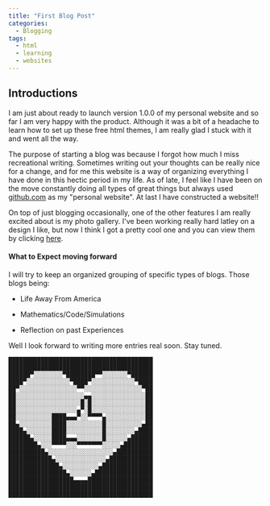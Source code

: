 ```yaml
---
title: "First Blog Post"
categories:
  - Blogging
tags:
  - html
  - learning
  - websites
---
```


## Introductions

I am just about ready to launch version 1.0.0 of my personal website and so far I am very happy with the product. Although it was a bit of a headache to learn how to set up these free html themes, I am really glad I stuck with it and went all the way. 

The purpose of starting a blog was because I forgot how much I miss recreational writing. Sometimes writing out your thoughts can be really nice for a change, and for me this website is a way of organizing everything I have done in this hectic period in my life. As of late, I feel like I have been on the move constantly doing all types of great things but always used [github.com](https://github.com/Simonlee711) as my "personal website". At last I have constructed a website!!

On top of just blogging occasionally, one of the other features I am really excited about is my photo gallery. I've been working really hard latley on a design I like, but now I think I got a pretty cool one and you can view them by clicking [here](https://simonlee711.github.io/photos/). 

#### What to Expect moving forward

I will try to keep an organized grouping of specific types of blogs. Those blogs being:

- Life Away From America

- Mathematics/Code/Simulations

- Reflection on past Experiences

Well I look forward to writing more entries real soon. Stay tuned.

```
████████████████████████████████████████
████████████████████████████████████████
██████▀░░░░░░░░▀████████▀▀░░░░░░░▀██████
████▀░░░░░░░░░░░░▀████▀░░░░░░░░░░░░▀████
██▀░░░░░░░░░░░░░░░░▀▀░░░░░░░░░░░░░░░░▀██
██░░░░░░░░░░░░░░░░░░░▄▄░░░░░░░░░░░░░░░██
██░░░░░░░░░░░░░░░░░░█░█░░░░░░░░░░░░░░░██
██░░░░░░░░░░░░░░░░░▄▀░█░░░░░░░░░░░░░░░██
██░░░░░░░░░░████▄▄▄▀░░▀▀▀▀▄░░░░░░░░░░░██
██▄░░░░░░░░░████░░░░░░░░░░█░░░░░░░░░░▄██
████▄░░░░░░░████░░░░░░░░░░█░░░░░░░░▄████
██████▄░░░░░████▄▄▄░░░░░░░█░░░░░░▄██████
████████▄░░░▀▀▀▀░░░▀▀▀▀▀▀▀░░░░░▄████████
██████████▄░░░░░░░░░░░░░░░░░░▄██████████
████████████▄░░░░░░░░░░░░░░▄████████████
██████████████▄░░░░░░░░░░▄██████████████
████████████████▄░░░░░░▄████████████████
██████████████████▄▄▄▄██████████████████
████████████████████████████████████████
████████████████████████████████████████

```

